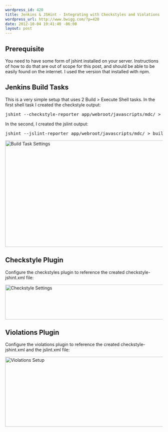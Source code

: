 ```yaml
--- 
wordpress_id: 420
title: Jenkins & JSHint - Integrating with Checkstyles and Violations
wordpress_url: http://www.bwigg.com/?p=420
date: 2012-10-04 19:41:40 -06:00
layout: post
---
```

<h2><strong>Prerequisite</strong></h2>
You need to have some form of jshint installed on your server. Instructions of how to do that are out of scope for this post, and should be able to be easily found on the internet. I used the version that installed with npm.
<h2>Jenkins Build Tasks</h2>
This is a very simple setup that uses 2 Build &gt; Execute Shell tasks. In the first shell task I created the checkstyle output:
<pre>jshint --checkstyle-reporter app/webroot/javascripts/mdc/ &gt; build/logs/checkstyle-jshint.xml || exit 0</pre>
In the second, I created the jslint output:
<pre>jshint --jslint-reporter app/webroot/javascripts/mdc/ &gt; build/logs/jslint.xml || exit 0</pre>
<img class="wp-image-422 alignnone" title="Build Task Settings" src="http://www.bwigg.com/wp-content/uploads/2012/10/Screen-Shot-2012-10-04-at-7.28.24-PM.png" alt="Build Task Settings" width="572" height="340" />
<h2>Checkstyle Plugin</h2>
Configure the checkstyles plugin to reference the created checkstyle-jshint.xml file:

<a href="http://www.bwigg.com/wp-content/uploads/2012/10/Screen-Shot-2012-10-04-at-7.37.12-PM.png"><img class="wp-image-423 alignnone" title="Checkstyle Settings" src="http://www.bwigg.com/wp-content/uploads/2012/10/Screen-Shot-2012-10-04-at-7.37.12-PM.png" alt="Checkstyle Settings" width="580" height="111" /></a>
<h2>Violations Plugin</h2>
Configure the violations plugin to reference the created checkstyle-jshint.xml and the jslint.xml file:

<a href="http://www.bwigg.com/wp-content/uploads/2012/10/Screen-Shot-2012-10-04-at-7.38.20-PM.png"><img class="wp-image-424 alignnone" title="Violations Setup" src="http://www.bwigg.com/wp-content/uploads/2012/10/Screen-Shot-2012-10-04-at-7.38.20-PM.png" alt="Violations Setup" width="567" height="223" /></a>
